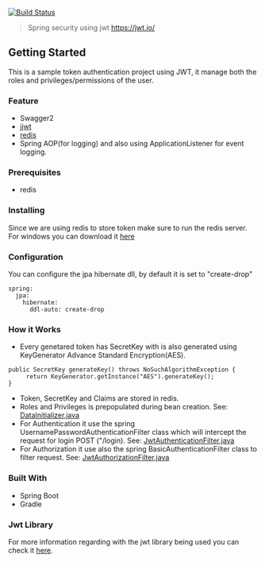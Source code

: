 [![Build Status](https://travis-ci.org/bbarbs/spring-boot-jwt.svg?branch=master)](https://travis-ci.org/bbarbs/spring-boot-jwt)

> Spring security using jwt https://jwt.io/

## Getting Started
This is a sample token authentication project using JWT, it manage both the roles and privileges/permissions of the user.

### Feature
* Swagger2
* [jjwt](https://github.com/jwtk/jjwt)
* [redis](https://redis.io/)
* Spring AOP(for logging) and also using ApplicationListener for event logging.

### Prerequisites
* redis

### Installing
Since we are using redis to store token make sure to run the redis server.
For windows you can download it [here](https://github.com/dmajkic/redis/downloads)

### Configuration
You can configure the jpa hibernate dll, by default it is set to "create-drop"
```
spring:
  jpa:
    hibernate:
      ddl-auto: create-drop
```

### How it Works
* Every genetared token has SecretKey with is also generated using KeyGenerator Advance Standard Encryption(AES).
```
public SecretKey generateKey() throws NoSuchAlgorithmException {
     return KeyGenerator.getInstance("AES").generateKey();
}
```
* Token, SecretKey and Claims are stored in redis.
* Roles and Privileges is prepopulated during bean creation. See: [DataInitializer.java](https://github.com/bbarbs/spring-boot-jwt/blob/master/src/main/java/com/auth/setup/DataInitializer.java)
* For Authentication it use the spring UsernamePasswordAuthenticationFilter class which will intercept the request for login POST ("/login). See: [JwtAuthenticationFilter.java](https://github.com/bbarbs/spring-boot-jwt/blob/master/src/main/java/com/auth/core/security/JwtAuthenticationFilter.java)
* For Authorization it use also the spring BasicAuthenticationFilter class to filter request. See: [JwtAuthorizationFilter.java](https://github.com/bbarbs/spring-boot-jwt/blob/master/src/main/java/com/auth/core/security/JwtAuthorizationFilter.java)

### Built With
* Spring Boot
* Gradle

### Jwt Library
For more information regarding with the jwt library being used you can check it [here](https://github.com/jwtk/jjwt).

